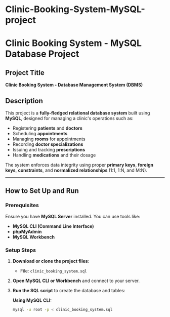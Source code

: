 # Clinic-Booking-System-MySQL-project

#  Clinic Booking System - MySQL Database Project

##  Project Title
**Clinic Booking System - Database Management System (DBMS)**

##  Description

This project is a **fully-fledged relational database system** built using **MySQL**, designed for managing a clinic's operations such as:

- Registering **patients** and **doctors**
- Scheduling **appointments**
- Managing **rooms** for appointments
- Recording **doctor specializations**
- Issuing and tracking **prescriptions**
- Handling **medications** and their dosage

The system enforces data integrity using proper **primary keys**, **foreign keys**, **constraints**, and **normalized relationships** (1:1, 1:N, and M:N).

---

##  How to Set Up and Run

### Prerequisites

Ensure you have **MySQL Server** installed. You can use tools like:

- **MySQL CLI (Command Line Interface)**
- **phpMyAdmin**
- **MySQL Workbench**

### Setup Steps

1. **Download or clone the project files**:
   - File: `clinic_booking_system.sql`

2. **Open MySQL CLI or Workbench** and connect to your server.

3. **Run the SQL script** to create the database and tables:

   **Using MySQL CLI:**
   ```bash
   mysql -u root -p < clinic_booking_system.sql


